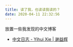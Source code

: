 ```yaml
---
title: 读了我，也读读我读的？
date: 2020-04-11 22:32:56
---
```


放置一些我发现的中文博客

- [中文日志 - Yihui Xie | 谢益辉](https://yihui.org/cn/)